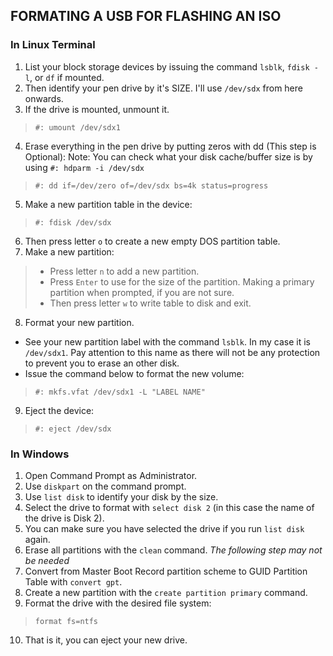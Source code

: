 ## FORMATING A USB FOR FLASHING AN ISO

### In Linux Terminal

1. List your block storage devices by issuing the command `lsblk`, `fdisk -l`, or `df` if mounted.
2. Then identify your pen drive by it's SIZE. I'll use `/dev/sdx` from here onwards.
3. If the drive is mounted, unmount it.
> ```
> #: umount /dev/sdx1
> ```
4. Erase everything in the pen drive by putting zeros with dd (This step is Optional):
Note: You can check what your disk cache/buffer size is by using `#: hdparm -i /dev/sdx`
> ```
> #: dd if=/dev/zero of=/dev/sdx bs=4k status=progress
> ```
5. Make a new partition table in the device:
> ```
> #: fdisk /dev/sdx
> ```
6. Then press letter `o` to create a new empty DOS partition table.
7. Make a new partition:
> - Press letter `n` to add a new partition.
> - Press `Enter` to use for the size of the partition. Making a primary partition when prompted, if you are not sure.
> - Then press letter `w` to write table to disk and exit.
8. Format your new partition.
  - See your new partition label with the command `lsblk`. In my case it is `/dev/sdx1`. Pay attention to this name as there will not be any protection to prevent you to erase an other disk.
  - Issue the command below to format the new volume:
> ```
> #: mkfs.vfat /dev/sdx1 -L "LABEL NAME"
> ```
9. Eject the device:
> ```
> #: eject /dev/sdx
> ```

### In Windows

1. Open Command Prompt as Administrator.
2. Use `diskpart` on the command prompt.
3. Use `list disk` to identify your disk by the size.
4. Select the drive to format with `select disk 2` (in this case the name of the drive is Disk 2).
5. You can make sure you have selected the drive if you run `list disk` again.
6. Erase all partitions with the `clean` command.
_The following step may not be needed_
7. Convert from Master Boot Record partition scheme to GUID Partition Table with `convert gpt`.
8. Create a new partition with the `create partition primary` command.
9. Format the drive with the desired file system:
> ```
> format fs=ntfs
> ```
10. That is it, you can eject your new drive.
